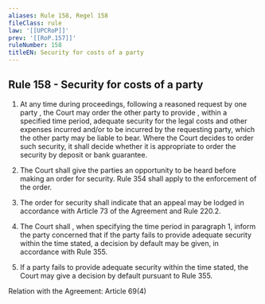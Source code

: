 ```yaml
---
aliases: Rule 158, Regel 158
fileClass: rule
law: '[[UPCRoP]]'
prev: '[[RoP.157]]'
ruleNumber: 158
titleEN: Security for costs of a party
---
```


## Rule 158 - Security for costs of a party

1. At any time during proceedings, following a reasoned request by one party , the Court may order the other party  to provide , within a specified time period,  adequate security for the legal costs and other expenses incurred and/or to be incurred by the requesting party,  which the other party  may be liable to bear.  Where the Court decides to order  such security, it shall decide whether it is appropriate to order the security by deposit or bank guarantee.  

2. The Court shall give the parties an opportunity to be heard before making an order for security. Rule 354 shall apply to the enforcement of the order.  

3. The order for security shall indicate that an appeal may be lodged in accordance with Article  73 of the Agreement and Rule 220.2.  

4. The Court shall , when specifying the time period in paragraph 1, inform the party concerned that if the party fails to provide adequate security within the time stated, a decision by default may be given,  in accordance with Rule 355. 

5. If a party fails to provide adequate security within the time stated, the Court may give a decision by default pursuant to Rule 355. 

Relation with the Agreement: Article 69(4)